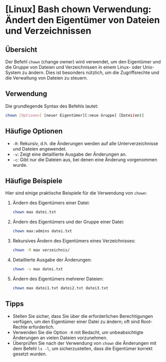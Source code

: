 # [Linux] Bash chown Verwendung: Ändert den Eigentümer von Dateien und Verzeichnissen

## Übersicht
Der Befehl `chown` (change owner) wird verwendet, um den Eigentümer und die Gruppe von Dateien und Verzeichnissen in einem Linux- oder Unix-System zu ändern. Dies ist besonders nützlich, um die Zugriffsrechte und die Verwaltung von Dateien zu steuern.

## Verwendung
Die grundlegende Syntax des Befehls lautet:

```bash
chown [Optionen] [neuer Eigentümer][:neue Gruppe] [Datei(en)]
```

## Häufige Optionen
- `-R`: Rekursiv, d.h. die Änderungen werden auf alle Unterverzeichnisse und Dateien angewendet.
- `-v`: Zeigt eine detaillierte Ausgabe der Änderungen an.
- `-c`: Gibt nur die Dateien aus, bei denen eine Änderung vorgenommen wurde.

## Häufige Beispiele
Hier sind einige praktische Beispiele für die Verwendung von `chown`:

1. Ändern des Eigentümers einer Datei:
   ```bash
   chown max datei.txt
   ```

2. Ändern des Eigentümers und der Gruppe einer Datei:
   ```bash
   chown max:admins datei.txt
   ```

3. Rekursives Ändern des Eigentümers eines Verzeichnisses:
   ```bash
   chown -R max verzeichnis/
   ```

4. Detaillierte Ausgabe der Änderungen:
   ```bash
   chown -v max datei.txt
   ```

5. Ändern des Eigentümers mehrerer Dateien:
   ```bash
   chown max datei1.txt datei2.txt datei3.txt
   ```

## Tipps
- Stellen Sie sicher, dass Sie über die erforderlichen Berechtigungen verfügen, um den Eigentümer einer Datei zu ändern; oft sind Root-Rechte erforderlich.
- Verwenden Sie die Option `-R` mit Bedacht, um unbeabsichtigte Änderungen an vielen Dateien vorzunehmen.
- Überprüfen Sie nach der Verwendung von `chown` die Änderungen mit dem Befehl `ls -l`, um sicherzustellen, dass die Eigentümer korrekt gesetzt wurden.